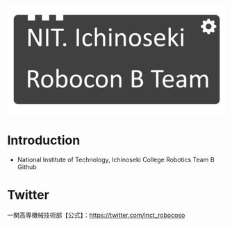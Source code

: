 <p align="center">
    <img src="https://github.com/robocon-ichinoseki-Bteam/.github/blob/main/profile/assets/nitic_logo.png" alt="logo"/>
</p>

# Introduction

- National Institute of Technology, Ichinoseki College Robotics Team B Github

# Twitter

一関高専機械技術部【公式】：https://twitter.com/inct_robocoso
